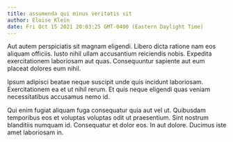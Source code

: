 ```yaml
---
title: assumenda qui minus veritatis sit
author: Eloise Klein
date: Fri Oct 15 2021 20:03:25 GMT-0400 (Eastern Daylight Time)
---
```

Aut autem perspiciatis sit magnam eligendi. Libero dicta ratione nam eos aliquam officiis. Iusto nihil ullam accusantium reiciendis nobis. Expedita exercitationem laboriosam aut quas. Consequuntur sapiente aut eum placeat dolores eum nihil.

 Ipsum adipisci beatae neque suscipit unde quis incidunt laboriosam. Exercitationem ea et ut nihil rerum. Et quis neque eligendi quas veniam necessitatibus accusamus nemo id.

 Qui enim fugiat aliquam fuga consequatur quia aut vel ut. Quibusdam temporibus eos et voluptas voluptas odit ut praesentium. Sint nostrum blanditiis numquam id. Consequatur et dolor eos. In aut dolore. Ducimus iste amet laboriosam in.